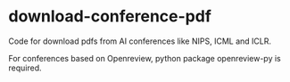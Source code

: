 # download-conference-pdf
Code for download pdfs from AI conferences like NIPS, ICML and ICLR.

For conferences based on Openreview, python package openreview-py is required.
